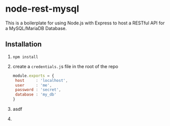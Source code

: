 # node-rest-mysql

This is a boilerplate for using Node.js with Express to host a RESTful API for a MySQL/MariaDB Database.

## Installation

1. `npm install`

2. create a `credentials.j`s file in the root of the repo

   ```javascript
   module.exports = {
   	host     : 'localhost',
   	user     : 'me',
   	password : 'secret',
   	database : 'my_db'
   }
   ```

3. asdf

4. ​
